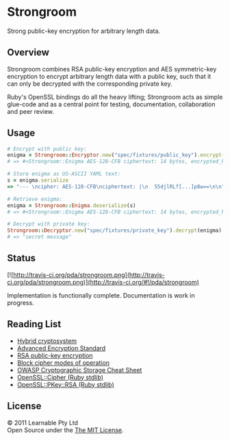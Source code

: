 Strongroom
==========

Strong public-key encryption for arbitrary length data.


Overview
--------

Strongroom combines RSA public-key encryption and AES symmetric-key encryption to encrypt arbitrary length data with a public key, such that it can only be decrypted with the corresponding private key.

Ruby's OpenSSL bindings do all the heavy lifting; Strongroom acts as simple glue-code and as a central point for testing, documentation, collaboration and peer review.


Usage
-----

```ruby
# Encrypt with public key:
enigma = Strongroom::Encryptor.new("spec/fixtures/public_key").encrypt("secret message")
# => #<Strongroom::Enigma AES-128-CFB ciphertext: 14 bytes, encrypted_key: 256 bytes, iv: 16 bytes>

# Store enigma as US-ASCII YAML text:
s = enigma.serialize
=> "--- \ncipher: AES-128-CFB\nciphertext: |\n  55djlRLf[...]p8w==\n\n"

# Retrieve enigma:
enigma = Strongroom::Enigma.deserialize(s)
# => #<Strongroom::Enigma AES-128-CFB ciphertext: 14 bytes, encrypted_key: 256 bytes, iv: 16 bytes>

# Decrypt with private key:
Strongroom::Decryptor.new("spec/fixtures/private_key").decrypt(enigma)
# => "secret message"
```


Status
------

[![http://travis-ci.org/pda/strongroom.png](http://travis-ci.org/pda/strongroom.png)](http://travis-ci.org/#!/pda/strongroom)

Implementation is functionally complete. Documentation is work in progress.


Reading List
------------

* [Hybrid cryptosystem](http://en.wikipedia.org/wiki/Hybrid_cryptosystem)
* [Advanced Encryption Standard](http://en.wikipedia.org/wiki/Advanced_Encryption_Standard)
* [RSA public-key encryption](http://en.wikipedia.org/wiki/RSA)
* [Block cipher modes of operation](http://en.wikipedia.org/wiki/Block_cipher_modes_of_operation)
* [OWASP Cryptographic Storage Cheat Sheet](https://www.owasp.org/index.php/Cryptographic_Storage_Cheat_Sheet)
* [OpenSSL::Cipher (Ruby stdlib)](http://ruby-doc.org/stdlib/libdoc/openssl/rdoc/classes/OpenSSL/Cipher.html)
* [OpenSSL::PKey::RSA (Ruby stdlib)](http://ruby-doc.org/stdlib/libdoc/openssl/rdoc/classes/OpenSSL/PKey/RSA.html)


License
-------

© 2011 Learnable Pty Ltd  
Open Source under the [The MIT License](http://www.opensource.org/licenses/mit-license.php).
